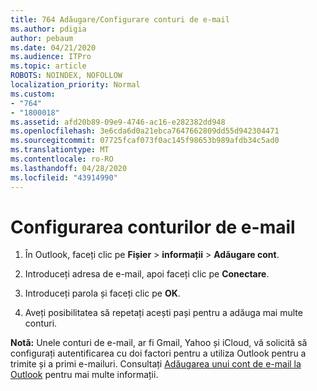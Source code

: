 ```yaml
---
title: 764 Adăugare/Configurare conturi de e-mail
ms.author: pdigia
author: pebaum
ms.date: 04/21/2020
ms.audience: ITPro
ms.topic: article
ROBOTS: NOINDEX, NOFOLLOW
localization_priority: Normal
ms.custom:
- "764"
- "1800018"
ms.assetid: afd20b89-09e9-4746-ac16-e282382dd948
ms.openlocfilehash: 3e6cda6d0a21ebca7647662809dd55d942304471
ms.sourcegitcommit: 07725fcaf073f0ac145f98653b989afdb34c5ad0
ms.translationtype: MT
ms.contentlocale: ro-RO
ms.lasthandoff: 04/28/2020
ms.locfileid: "43914990"
---
```

# <a name="set-up-email-accounts"></a>Configurarea conturilor de e-mail

1. În Outlook, faceți clic pe **Fișier** > **informații** > **Adăugare cont**.

2. Introduceți adresa de e-mail, apoi faceți clic pe **Conectare**.

3. Introduceți parola și faceți clic pe **OK**.

4. Aveți posibilitatea să repetați acești pași pentru a adăuga mai multe conturi.

**Notă:** Unele conturi de e-mail, ar fi Gmail, Yahoo și iCloud, vă solicită să configurați autentificarea cu doi factori pentru a utiliza Outlook pentru a trimite și a primi e-mailuri. Consultați [Adăugarea unui cont de e-mail la Outlook](https://support.office.com/article/6e27792a-9267-4aa4-8bb6-c84ef146101b.aspx) pentru mai multe informații.
  